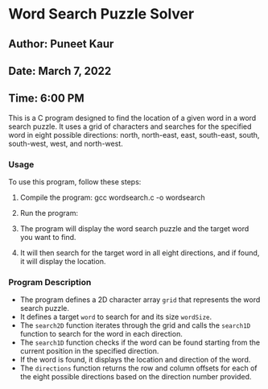 # Word Search Puzzle Solver

## Author: Puneet Kaur
## Date: March 7, 2022
## Time: 6:00 PM

This is a C program designed to find the location of a given word in a word search puzzle. It uses a grid of characters and searches for the specified word in eight possible directions: north, north-east, east, south-east, south, south-west, west, and north-west.

### Usage

To use this program, follow these steps:

1. Compile the program:
   gcc wordsearch.c -o wordsearch
    
2. Run the program:

3. The program will display the word search puzzle and the target word you want to find.

4. It will then search for the target word in all eight directions, and if found, it will display the location.

### Program Description

- The program defines a 2D character array `grid` that represents the word search puzzle.
- It defines a target `word` to search for and its size `wordSize`.
- The `search2D` function iterates through the grid and calls the `search1D` function to search for the word in each direction.
- The `search1D` function checks if the word can be found starting from the current position in the specified direction.
- If the word is found, it displays the location and direction of the word.
- The `directions` function returns the row and column offsets for each of the eight possible directions based on the direction number provided.




